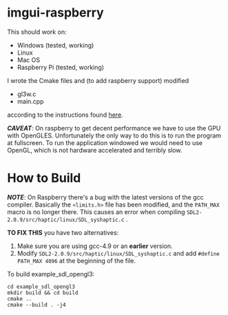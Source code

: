 # imgui-raspberry

This should work on:
- Windows (tested, working)
- Linux 
- Mac OS
- Raspberry Pi (tested, working)

I wrote the Cmake files and (to add raspberry support) modified
- gl3w.c
- main.cpp

according to the instructions found [here](https://github.com/ocornut/imgui/issues/2822#issuecomment-537840340).

***CAVEAT***: On raspberry to get decent performance we have to use the GPU with OpenGLES. Unfortunately the only way to do this is to run the program at fullscreen. To run the application windowed we would need to use OpenGL, which is not hardware accelerated and terribly slow.


# How to Build

***NOTE***: On Raspberry there's a bug with the latest versions of the gcc compiler. 
Basically the `<limits.h>` file has been modified, and the `PATH_MAX` macro is no longer there. 
This causes an error when compiling `SDL2-2.0.9/src/haptic/linux/SDL_syshaptic.c` .

**TO FIX THIS** you have two alternatives:
1. Make sure you are using gcc-4.9 or an **earlier** version.
2. Modify `SDL2-2.0.9/src/haptic/linux/SDL_syshaptic.c` and add `#define PATH_MAX 4096` at the beginning of the file.

To build example_sdl_opengl3:
```
cd example_sdl_opengl3
mkdir build && cd build
cmake ..
cmake --build . -j4
```

